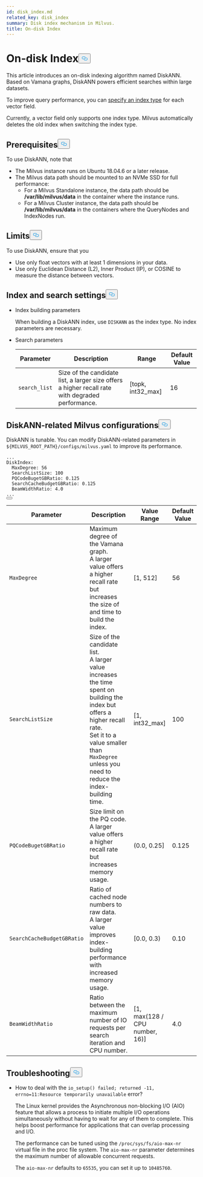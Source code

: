 ```yaml
---
id: disk_index.md
related_key: disk_index
summary: Disk index mechanism in Milvus.
title: On-disk Index
---
```

<h1 id="On-disk-Index" class="common-anchor-header">On-disk Index<button data-href="#On-disk-Index" class="anchor-icon" translate="no">
      <svg translate="no"
        aria-hidden="true"
        focusable="false"
        height="20"
        version="1.1"
        viewBox="0 0 16 16"
        width="16"
      >
        <path
          fill="#0092E4"
          fill-rule="evenodd"
          d="M4 9h1v1H4c-1.5 0-3-1.69-3-3.5S2.55 3 4 3h4c1.45 0 3 1.69 3 3.5 0 1.41-.91 2.72-2 3.25V8.59c.58-.45 1-1.27 1-2.09C10 5.22 8.98 4 8 4H4c-.98 0-2 1.22-2 2.5S3 9 4 9zm9-3h-1v1h1c1 0 2 1.22 2 2.5S13.98 12 13 12H9c-.98 0-2-1.22-2-2.5 0-.83.42-1.64 1-2.09V6.25c-1.09.53-2 1.84-2 3.25C6 11.31 7.55 13 9 13h4c1.45 0 3-1.69 3-3.5S14.5 6 13 6z"
        ></path>
      </svg>
    </button></h1><p>This article introduces an on-disk indexing algorithm named DiskANN. Based on Vamana graphs, DiskANN powers efficient searches within large datasets.</p>
<p>To improve query performance, you can <a href="/docs/index-vector-fields.md">specify an index type</a> for each vector field.</p>
<div class="alert note"> 
Currently, a vector field only supports one index type. Milvus automatically deletes the old index when switching the index type.
</div>
<h2 id="Prerequisites" class="common-anchor-header">Prerequisites<button data-href="#Prerequisites" class="anchor-icon" translate="no">
      <svg translate="no"
        aria-hidden="true"
        focusable="false"
        height="20"
        version="1.1"
        viewBox="0 0 16 16"
        width="16"
      >
        <path
          fill="#0092E4"
          fill-rule="evenodd"
          d="M4 9h1v1H4c-1.5 0-3-1.69-3-3.5S2.55 3 4 3h4c1.45 0 3 1.69 3 3.5 0 1.41-.91 2.72-2 3.25V8.59c.58-.45 1-1.27 1-2.09C10 5.22 8.98 4 8 4H4c-.98 0-2 1.22-2 2.5S3 9 4 9zm9-3h-1v1h1c1 0 2 1.22 2 2.5S13.98 12 13 12H9c-.98 0-2-1.22-2-2.5 0-.83.42-1.64 1-2.09V6.25c-1.09.53-2 1.84-2 3.25C6 11.31 7.55 13 9 13h4c1.45 0 3-1.69 3-3.5S14.5 6 13 6z"
        ></path>
      </svg>
    </button></h2><p>To use DiskANN, note that</p>
<ul>
<li>The Milvus instance runs on Ubuntu 18.04.6 or a later release.</li>
<li>The Milvus data path should be mounted to an NVMe SSD for full performance:
<ul>
<li>For a Milvus Standalone instance, the data path should be <strong>/var/lib/milvus/data</strong> in the container where the instance runs.</li>
<li>For a Milvus Cluster instance, the data path should be <strong>/var/lib/milvus/data</strong> in the containers where the QueryNodes and IndexNodes run.</li>
</ul></li>
</ul>
<h2 id="Limits" class="common-anchor-header">Limits<button data-href="#Limits" class="anchor-icon" translate="no">
      <svg translate="no"
        aria-hidden="true"
        focusable="false"
        height="20"
        version="1.1"
        viewBox="0 0 16 16"
        width="16"
      >
        <path
          fill="#0092E4"
          fill-rule="evenodd"
          d="M4 9h1v1H4c-1.5 0-3-1.69-3-3.5S2.55 3 4 3h4c1.45 0 3 1.69 3 3.5 0 1.41-.91 2.72-2 3.25V8.59c.58-.45 1-1.27 1-2.09C10 5.22 8.98 4 8 4H4c-.98 0-2 1.22-2 2.5S3 9 4 9zm9-3h-1v1h1c1 0 2 1.22 2 2.5S13.98 12 13 12H9c-.98 0-2-1.22-2-2.5 0-.83.42-1.64 1-2.09V6.25c-1.09.53-2 1.84-2 3.25C6 11.31 7.55 13 9 13h4c1.45 0 3-1.69 3-3.5S14.5 6 13 6z"
        ></path>
      </svg>
    </button></h2><p>To use DiskANN, ensure that you</p>
<ul>
<li>Use only float vectors with at least 1 dimensions in your data.</li>
<li>Use only Euclidean Distance (L2), Inner Product (IP), or COSINE to measure the distance between vectors.</li>
</ul>
<h2 id="Index-and-search-settings" class="common-anchor-header">Index and search settings<button data-href="#Index-and-search-settings" class="anchor-icon" translate="no">
      <svg translate="no"
        aria-hidden="true"
        focusable="false"
        height="20"
        version="1.1"
        viewBox="0 0 16 16"
        width="16"
      >
        <path
          fill="#0092E4"
          fill-rule="evenodd"
          d="M4 9h1v1H4c-1.5 0-3-1.69-3-3.5S2.55 3 4 3h4c1.45 0 3 1.69 3 3.5 0 1.41-.91 2.72-2 3.25V8.59c.58-.45 1-1.27 1-2.09C10 5.22 8.98 4 8 4H4c-.98 0-2 1.22-2 2.5S3 9 4 9zm9-3h-1v1h1c1 0 2 1.22 2 2.5S13.98 12 13 12H9c-.98 0-2-1.22-2-2.5 0-.83.42-1.64 1-2.09V6.25c-1.09.53-2 1.84-2 3.25C6 11.31 7.55 13 9 13h4c1.45 0 3-1.69 3-3.5S14.5 6 13 6z"
        ></path>
      </svg>
    </button></h2><ul>
<li><p>Index building parameters</p>
<p>When building a DiskANN index, use <code translate="no">DISKANN</code> as the index type. No index parameters are necessary.</p></li>
<li><p>Search parameters</p>
<table>
<thead>
<tr><th>Parameter</th><th>Description</th><th>Range</th><th>Default Value</th></tr>
</thead>
<tbody>
<tr><td><code translate="no">search_list</code></td><td>Size of the candidate list, a larger size offers a higher recall rate with degraded performance.</td><td>[topk, int32_max]</td><td>16</td></tr>
</tbody>
</table>
</li>
</ul>
<h2 id="DiskANN-related-Milvus-configurations" class="common-anchor-header">DiskANN-related Milvus configurations<button data-href="#DiskANN-related-Milvus-configurations" class="anchor-icon" translate="no">
      <svg translate="no"
        aria-hidden="true"
        focusable="false"
        height="20"
        version="1.1"
        viewBox="0 0 16 16"
        width="16"
      >
        <path
          fill="#0092E4"
          fill-rule="evenodd"
          d="M4 9h1v1H4c-1.5 0-3-1.69-3-3.5S2.55 3 4 3h4c1.45 0 3 1.69 3 3.5 0 1.41-.91 2.72-2 3.25V8.59c.58-.45 1-1.27 1-2.09C10 5.22 8.98 4 8 4H4c-.98 0-2 1.22-2 2.5S3 9 4 9zm9-3h-1v1h1c1 0 2 1.22 2 2.5S13.98 12 13 12H9c-.98 0-2-1.22-2-2.5 0-.83.42-1.64 1-2.09V6.25c-1.09.53-2 1.84-2 3.25C6 11.31 7.55 13 9 13h4c1.45 0 3-1.69 3-3.5S14.5 6 13 6z"
        ></path>
      </svg>
    </button></h2><p>DiskANN is tunable. You can modify DiskANN-related parameters in <code translate="no">${MILVUS_ROOT_PATH}/configs/milvus.yaml</code> to improve its performance.</p>
<pre><code translate="no" class="language-YAML"><span class="hljs-string">...</span>
<span class="hljs-attr">DiskIndex:</span>
  <span class="hljs-attr">MaxDegree:</span> <span class="hljs-number">56</span>
  <span class="hljs-attr">SearchListSize:</span> <span class="hljs-number">100</span>
  <span class="hljs-attr">PQCodeBugetGBRatio:</span> <span class="hljs-number">0.125</span>
  <span class="hljs-attr">SearchCacheBudgetGBRatio:</span> <span class="hljs-number">0.125</span>
  <span class="hljs-attr">BeamWidthRatio:</span> <span class="hljs-number">4.0</span>
<span class="hljs-string">...</span>
<button class="copy-code-btn"></button></code></pre>
<table>
<thead>
<tr><th>Parameter</th><th>Description</th><th>Value Range</th><th>Default Value</th></tr>
</thead>
<tbody>
<tr><td><code translate="no">MaxDegree</code></td><td>Maximum degree of the Vamana graph. <br/> A larger value offers a higher recall rate but increases the size of and time to build the index.</td><td>[1, 512]</td><td>56</td></tr>
<tr><td><code translate="no">SearchListSize</code></td><td>Size of the candidate list. <br/> A larger value increases the time spent on building the index but offers a higher recall rate. <br/> Set it to a value smaller than <code translate="no">MaxDegree</code> unless you need to reduce the index-building time.</td><td>[1, int32_max]</td><td>100</td></tr>
<tr><td><code translate="no">PQCodeBugetGBRatio</code></td><td>Size limit on the PQ code. <br/> A larger value offers a higher recall rate but increases memory usage.</td><td>(0.0, 0.25]</td><td>0.125</td></tr>
<tr><td><code translate="no">SearchCacheBudgetGBRatio</code></td><td>Ratio of cached node numbers to raw data. <br/> A larger value improves index-building performance with increased memory usage.</td><td>[0.0, 0.3)</td><td>0.10</td></tr>
<tr><td><code translate="no">BeamWidthRatio</code></td><td>Ratio between the maximum number of IO requests per search iteration and CPU number.</td><td>[1, max(128 / CPU number, 16)]</td><td>4.0</td></tr>
</tbody>
</table>
<h2 id="Troubleshooting" class="common-anchor-header">Troubleshooting<button data-href="#Troubleshooting" class="anchor-icon" translate="no">
      <svg translate="no"
        aria-hidden="true"
        focusable="false"
        height="20"
        version="1.1"
        viewBox="0 0 16 16"
        width="16"
      >
        <path
          fill="#0092E4"
          fill-rule="evenodd"
          d="M4 9h1v1H4c-1.5 0-3-1.69-3-3.5S2.55 3 4 3h4c1.45 0 3 1.69 3 3.5 0 1.41-.91 2.72-2 3.25V8.59c.58-.45 1-1.27 1-2.09C10 5.22 8.98 4 8 4H4c-.98 0-2 1.22-2 2.5S3 9 4 9zm9-3h-1v1h1c1 0 2 1.22 2 2.5S13.98 12 13 12H9c-.98 0-2-1.22-2-2.5 0-.83.42-1.64 1-2.09V6.25c-1.09.53-2 1.84-2 3.25C6 11.31 7.55 13 9 13h4c1.45 0 3-1.69 3-3.5S14.5 6 13 6z"
        ></path>
      </svg>
    </button></h2><ul>
<li><p>How to deal with the <code translate="no">io_setup() failed; returned -11, errno=11:Resource temporarily unavailable</code> error?</p>
<p>The Linux kernel provides the Asynchronous non-blocking I/O (AIO) feature that allows a process to initiate multiple I/O operations simultaneously without having to wait for any of them to complete. This helps boost performance for applications that can overlap processing and I/O.</p>
<p>The performance can be tuned using the <code translate="no">/proc/sys/fs/aio-max-nr</code> virtual file in the proc file system. The <code translate="no">aio-max-nr</code> parameter determines the maximum number of allowable concurrent requests.</p>
<p>The <code translate="no">aio-max-nr</code> defaults to <code translate="no">65535</code>, you can set it up to <code translate="no">10485760</code>.</p></li>
</ul>
